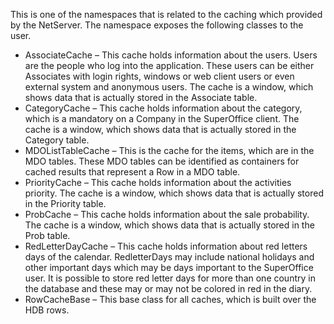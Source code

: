 <properties date="2016-05-11"
SortOrder="8"
/>

This is one of the namespaces that is related to the caching which provided by the NetServer. The namespace exposes the following classes to the user.

* AssociateCache – This cache holds information about the users. Users are the people who log into the application. These users can be either Associates with login rights, windows or web client users or even external system and anonymous users. The cache is a window, which shows data that is actually stored in the Associate table.
* CategoryCache – This cache holds information about the category, which is a mandatory on a Company in the SuperOffice client. The cache is a window, which shows data that is actually stored in the Category table.
* MDOListTableCache – This is the cache for the items, which are in the MDO tables. These MDO tables can be identified as containers for cached results that represent a Row in a MDO table.
* PriorityCache – This cache holds information about the activities priority. The cache is a window, which shows data that is actually stored in the Priority table.
* ProbCache – This cache holds information about the sale probability. The cache is a window, which shows data that is actually stored in the Prob table.
* RedLetterDayCache – This cache holds information about red letters days of the calendar. RedletterDays may include national holidays and other important days which may be days important to the SuperOffice user. It is possible to store red letter days for more than one country in the database and these may or may not be colored in red in the diary.
* RowCacheBase – This base class for all caches, which is built over the HDB rows.
